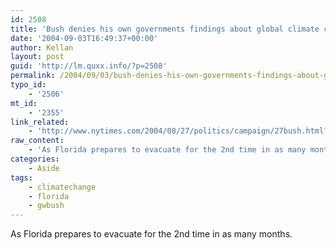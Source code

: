 ```yaml
---
id: 2508
title: 'Bush denies his own governments findings about global climate change.'
date: '2004-09-03T16:49:37+00:00'
author: Kellan
layout: post
guid: 'http://lm.quxx.info/?p=2508'
permalink: /2004/09/03/bush-denies-his-own-governments-findings-about-global-climate-change/
typo_id:
    - '2506'
mt_id:
    - '2355'
link_related:
    - 'http://www.nytimes.com/2004/08/27/politics/campaign/27bush.html?hp'
raw_content:
    - 'As Florida prepares to evacuate for the 2nd time in as many months.'
categories:
    - Aside
tags:
    - climatechange
    - florida
    - gwbush
---
```


As Florida prepares to evacuate for the 2nd time in as many months.